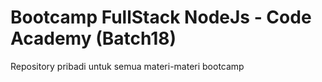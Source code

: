 
# Bootcamp FullStack NodeJs - Code Academy (Batch18)
Repository pribadi untuk semua materi-materi bootcamp